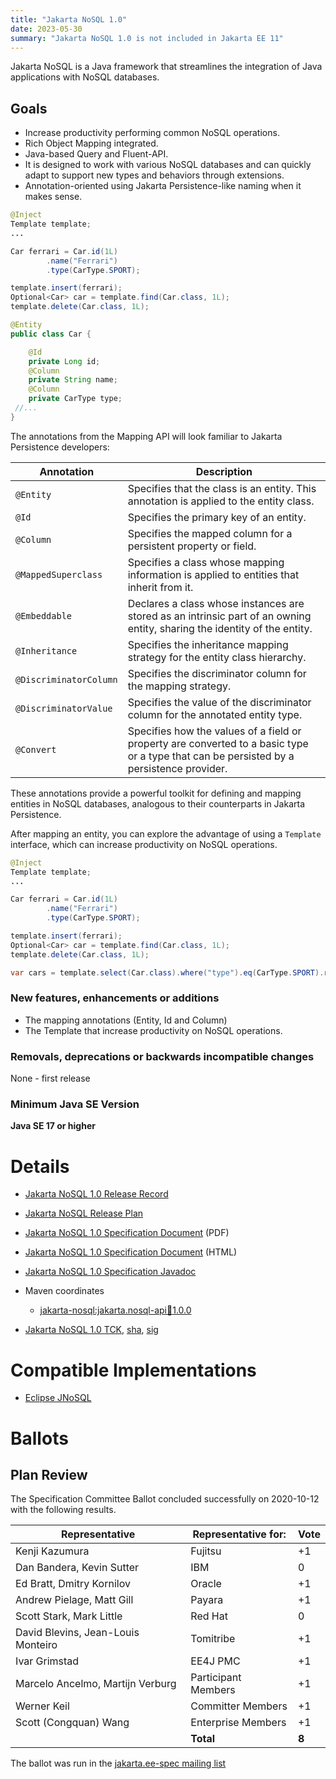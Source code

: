 ```yaml
---
title: "Jakarta NoSQL 1.0"
date: 2023-05-30
summary: "Jakarta NoSQL 1.0 is not included in Jakarta EE 11"
---
```


Jakarta NoSQL is a Java framework that streamlines the integration of Java applications with NoSQL databases.


## Goals

* Increase productivity performing common NoSQL operations.
* Rich Object Mapping integrated.
* Java-based Query and Fluent-API.
* It is designed to work with various NoSQL databases and can quickly adapt to support new types and behaviors through extensions.
* Annotation-oriented using Jakarta Persistence-like naming when it makes sense.


```java
@Inject
Template template;
...

Car ferrari = Car.id(1L)
        .name("Ferrari")
        .type(CarType.SPORT);

template.insert(ferrari);
Optional<Car> car = template.find(Car.class, 1L);
template.delete(Car.class, 1L);
```

```java
@Entity
public class Car {

    @Id
    private Long id;
    @Column
    private String name;
    @Column
    private CarType type;
 //...
}
```

The annotations from the Mapping API will look familiar to Jakarta Persistence developers:

| Annotation             | Description                                                                                                                                     |
|------------------------|-------------------------------------------------------------------------------------------------------------------------------------------------|
| `@Entity`              | Specifies that the class is an entity. This annotation is applied to the entity class.                                                         |
| `@Id`                  | Specifies the primary key of an entity.                                                                                                        |
| `@Column`              | Specifies the mapped column for a persistent property or field.                                                                                |
| `@MappedSuperclass`    | Specifies a class whose mapping information is applied to entities that inherit from it.                                                       |
| `@Embeddable`          | Declares a class whose instances are stored as an intrinsic part of an owning entity, sharing the identity of the entity.                      |
| `@Inheritance`         | Specifies the inheritance mapping strategy for the entity class hierarchy.                                                                     |
| `@DiscriminatorColumn` | Specifies the discriminator column for the mapping strategy.                                                                                   |
| `@DiscriminatorValue`  | Specifies the value of the discriminator column for the annotated entity type.                                                                 |
| `@Convert`             | Specifies how the values of a field or property are converted to a basic type or a type that can be persisted by a persistence provider.       |

These annotations provide a powerful toolkit for defining and mapping entities in NoSQL databases, analogous to their counterparts in Jakarta Persistence.


After mapping an entity, you can explore the advantage of using a `Template` interface, which can increase productivity on NoSQL operations.

```java
@Inject
Template template;
...

Car ferrari = Car.id(1L)
        .name("Ferrari")
        .type(CarType.SPORT);

template.insert(ferrari);
Optional<Car> car = template.find(Car.class, 1L);
template.delete(Car.class, 1L);

var cars = template.select(Car.class).where("type").eq(CarType.SPORT).result();
```


### New features, enhancements or additions

* The mapping annotations (Entity, Id and Column)
* The Template that increase productivity on NoSQL operations.


###  Removals, deprecations or backwards incompatible changes

None - first release

### Minimum Java SE Version
<!-- Specify the minimum required Java SE version for this specification -->
**Java SE 17 or higher**

# Details

* [Jakarta NoSQL 1.0 Release Record](https://projects.eclipse.org/projects/ee4j.nosql/releases/1.0)


* [Jakarta NoSQL Release Plan](https://projects.eclipse.org/projects/ee4j.nosql/governance)
* [Jakarta NoSQL 1.0 Specification Document](./jakarta-nosql-1.0.0.pdf) (PDF)
* [Jakarta NoSQL 1.0 Specification Document](./jakarta-nosql-1.0.0.html) (HTML)
* [Jakarta NoSQL 1.0 Specification Javadoc](./apidocs)
* Maven coordinates
  * [jakarta-nosql:jakarta.nosql-api:jar:1.0.0](https://repo1.maven.org/maven2/jakarta/nosql/jakarta.nosql-api/1.0.0)
* [Jakarta NoSQL 1.0 TCK](https://www.eclipse.org/downloads/download.php?file=/nosql/1.0/staged/eftl/nosql-1-0-0-tck.zip), [sha](https://download.eclipse.org/nosql/1.0/staged/eftl/nosql-1-0-0-tck.zip.sha256),
[sig](https://download.eclipse.org/nosql/1.0/staged/eftl/nosql-tck-1.0.0.zip.sig)

# Compatible Implementations

* [Eclipse JNoSQL](http://www.jnosql.org/)

# Ballots

## Plan Review

The Specification Committee Ballot concluded successfully on 2020-10-12 with the following results.

| Representative                                 | Representative for: | Vote |
|------------------------------------------------|---------------------|------|
| Kenji Kazumura                                 | Fujitsu             |  +1  |
| Dan Bandera, Kevin Sutter                      | IBM                 |   0  |
| Ed Bratt, Dmitry Kornilov                      | Oracle              |  +1  |
| Andrew Pielage, Matt Gill                      | Payara              |  +1  |
| Scott Stark, Mark Little                       | Red Hat             |   0  |
| David Blevins, Jean-Louis Monteiro             | Tomitribe           |  +1  |
| Ivar Grimstad                                  | EE4J PMC            |  +1  |
| Marcelo Ancelmo, Martijn Verburg               | Participant Members |  +1  |
| Werner Keil                                    | Committer Members   |  +1  |
| Scott (Congquan) Wang                          | Enterprise Members  |  +1  |
|                                                | **Total**           | **8**|

The ballot was run in the [jakarta.ee-spec mailing list](https://www.eclipse.org/lists/jakarta.ee-spec/msg00984.html)
